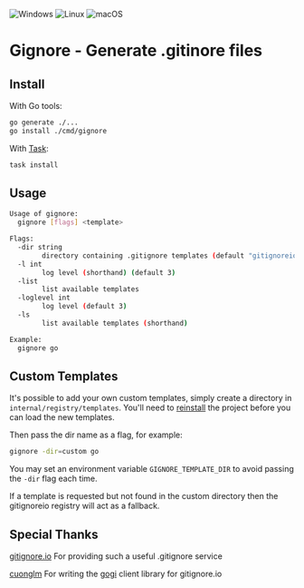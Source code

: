 ![Windows](https://img.shields.io/badge/Windows-0078D6?style=for-the-badge&logo=windows&logoColor=white)
![Linux](https://img.shields.io/badge/Linux-FCC624?style=for-the-badge&logo=linux&logoColor=black)
![macOS](https://img.shields.io/badge/mac%20os-000000?style=for-the-badge&logo=macos&logoColor=F0F0F0)


# Gignore - Generate .gitinore files

## Install

With Go tools:

```bash
go generate ./...
go install ./cmd/gignore
```

With [Task][task]:

```bash
task install
```

## Usage

```bash
Usage of gignore:
  gignore [flags] <template>

Flags:
  -dir string
        directory containing .gitignore templates (default "gitignoreio")
  -l int
        log level (shorthand) (default 3)
  -list
        list available templates
  -loglevel int
        log level (default 3)
  -ls
        list available templates (shorthand)

Example:
  gignore go
```

## Custom Templates

It's possible to add your own custom templates, simply create a directory in `internal/registry/templates`. You'll need to [reinstall](https://github.com/onyx-and-iris/gignore?tab=readme-ov-file#install) the project before you can load the new templates.

Then pass the dir name as a flag, for example:

```bash
gignore -dir=custom go
```

You may set an environment variable `GIGNORE_TEMPLATE_DIR` to avoid passing the `-dir` flag each time.

If a template is requested but not found in the custom directory then the gitignoreio registry will act as a fallback.

## Special Thanks

[gitignore.io][gitignoreio] For providing such a useful .gitignore service

[cuonglm][cuonglm] For writing the [gogi][gogi] client library for gitignore.io


[task]: https://taskfile.dev/
[gitignoreio]: https://www.toptal.com/developers/gitignore
[cuonglm]: https://github.com/cuonglm
[gogi]: https://github.com/cuonglm/gogi
[ignore]: https://github.com/neptship/ignore
